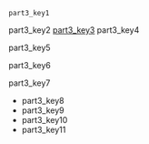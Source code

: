 ```ngMeta
part3_key1
```

part3_key2
[part3_key3](http://`code`pen.io/navgurukul/full/vgLOXz)
part3_key4

part3_key5



part3_key6



part3_key7
- part3_key8
- part3_key9
- part3_key10
- part3_key11
